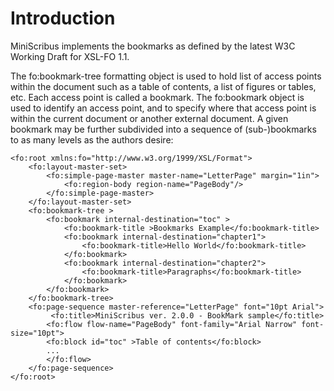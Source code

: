 # Introduction #

MiniScribus implements the bookmarks as defined by the latest W3C Working Draft for XSL-FO 1.1.

The fo:bookmark-tree formatting object is used to hold list of access points within the document such as a table of contents, a list of figures or tables, etc. Each access point is called a bookmark. The fo:bookmark object is used to identify an access point, and to specify where that access point is within the current document or another external document. A given bookmark may be further subdivided into a sequence of (sub-)bookmarks to as many levels as the authors desire:

```
<fo:root xmlns:fo="http://www.w3.org/1999/XSL/Format">
    <fo:layout-master-set>
        <fo:simple-page-master master-name="LetterPage" margin="1in">
            <fo:region-body region-name="PageBody"/>
        </fo:simple-page-master>
    </fo:layout-master-set>
    <fo:bookmark-tree >
        <fo:bookmark internal-destination="toc" >
            <fo:bookmark-title >Bookmarks Example</fo:bookmark-title>
            <fo:bookmark internal-destination="chapter1">
                <fo:bookmark-title>Hello World</fo:bookmark-title>
            </fo:bookmark>
            <fo:bookmark internal-destination="chapter2">
                <fo:bookmark-title>Paragraphs</fo:bookmark-title>
            </fo:bookmark>
        </fo:bookmark>
    </fo:bookmark-tree>
    <fo:page-sequence master-reference="LetterPage" font="10pt Arial">
         <fo:title>MiniScribus ver. 2.0.0 - BookMark sample</fo:title>
        <fo:flow flow-name="PageBody" font-family="Arial Narrow" font-size="10pt">
        <fo:block id="toc" >Table of contents</fo:block>
        ...
        </fo:flow>
    </fo:page-sequence>
</fo:root>
```